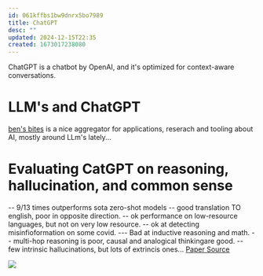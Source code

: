 ```yaml
---
id: 061kffbs1bw9dnrx5bo7989
title: ChatGPT
desc: ""
updated: 2024-12-15T22:35
created: 1673017238080
---
```

ChatGPT is a chatbot by OpenAI, and it's optimized for context-aware conversations.

# LLM's and ChatGPT

[ben's bites](<>) is a nice aggregator for applications, reserach and tooling about AI, mostly around LLm's lately...

# Evaluating CatGPT on reasoning, hallucination, and common sense

 \-- 9/13 times outperforms sota zero-shot models
 \-- good translation TO english, poor in opposite direction.
 \-- ok performance on low-resource languages, but not on very low resource.
 \-- ok at detecting misinfioformation on some covid.
 \--- Bad at inductive reasoning and math.
 \-- multi-hop reasoning is poor, causal and analogical thinkingare good.
 \-- few intrinsic hallucinations, but lots of extrincis ones...
 [Paper Source](https://arxiv.org/pdf/2302.04023.pdf)

![](/assets/images/2023-02-13-11-41-58.png)

